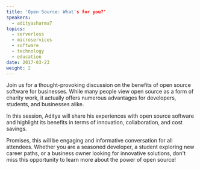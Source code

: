 ```yaml
---
title: 'Open Source: What's for you?'
speakers:
  - adityasharma7
topics:
  - serverless
  - microservices
  - software
  - technology
  - education
date: 2017-03-23
weight: 2
---
```


Join us for a thought-provoking discussion on the benefits of open source software for businesses. While many people view open source as a form of charity work, it actually offers numerous advantages for developers, students, and businesses alike. 

In this session, Aditya will share his experiences with open source software and highlight its benefits in terms of innovation, collaboration, and cost savings. 

Promises, this will be engaging and informative conversation for all attendees. Whether you are a seasoned developer, a student exploring new career paths, or a business owner looking for innovative solutions, don't miss this opportunity to learn more about the power of open source!
